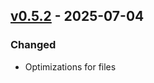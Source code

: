 ## [v0.5.2](https://pypi.org/project/amsdal_server/0.5.2/) - 2025-07-04

### Changed

- Optimizations for files
